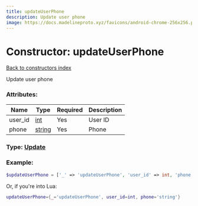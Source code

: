 ```yaml
---
title: updateUserPhone
description: Update user phone
image: https://docs.madelineproto.xyz/favicons/android-chrome-256x256.png
---
```

# Constructor: updateUserPhone  
[Back to constructors index](index.md)



Update user phone

### Attributes:

| Name     |    Type       | Required | Description |
|----------|---------------|----------|-------------|
|user\_id|[int](../types/int.md) | Yes|User ID|
|phone|[string](../types/string.md) | Yes|Phone|



### Type: [Update](../types/Update.md)


### Example:

```php
$updateUserPhone = ['_' => 'updateUserPhone', 'user_id' => int, 'phone' => 'string'];
```  


Or, if you're into Lua:

```lua
updateUserPhone={_='updateUserPhone', user_id=int, phone='string'}

```


